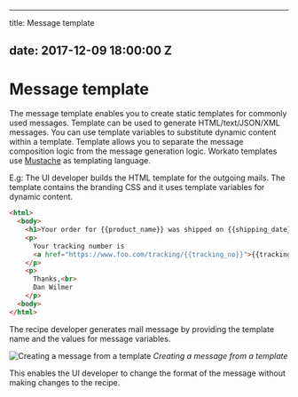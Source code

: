 
---
title: Message template

date: 2017-12-09 18:00:00 Z
---

# Message template

The message template enables you to create static templates for commonly used messages. Template can be used to generate HTML/text/JSON/XML messages. You can use template variables to substitute dynamic content within a template. Template allows you to separate the message composition logic from the message generation logic. Workato templates use [Mustache](https://mustache.github.io/mustache.5.html) as templating language.

E.g:
The UI developer builds the HTML template for the outgoing mails. The template contains the branding CSS
and it uses template variables for dynamic content.

```html
<html>
  <body>
    <h1>Your order for {{product_name}} was shipped on {{shipping_date}}</h1>
    <p>
      Your tracking number is
      <a href="https://www.foo.com/tracking/{{tracking_no}}">{{tracking_no}}</a>
    </p>
    <p>
      Thanks,<br>
      Dan Wilmer
    </p>
  <body>
</html>
```

The recipe developer generates mail message by providing the template name and the values for message 
variables.

![Creating a message from a template](/assets/images/features/message-template/creating-message.gif)
*Creating a message from a template*

This enables the UI developer to change the format of the message without making changes to the recipe.
